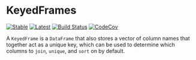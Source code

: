# KeyedFrames

[![Stable](https://img.shields.io/badge/docs-stable-blue.svg)](https://invenia.github.io/KeyedFrames.jl/stable)
[![Latest](https://img.shields.io/badge/docs-latest-blue.svg)](https://invenia.github.io/KeyedFrames.jl/latest)
[![Build Status](https://travis-ci.org/invenia/KeyedFrames.jl.svg?branch=master)](https://travis-ci.org/invenia/KeyedFrames.jl)
[![CodeCov](https://codecov.io/gh/invenia/KeyedFrames.jl/branch/master/graph/badge.svg)](https://codecov.io/gh/invenia/KeyedFrames.jl)

A `KeyedFrame` is a `DataFrame` that also stores a vector of column names that together act
as a unique key, which can be used to determine which columns to `join`, `unique`, and
`sort` on by default.
